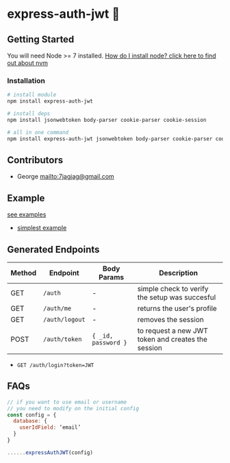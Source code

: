 # express-auth-jwt 🚓

## Getting Started

You will need Node >= 7 installed. [How do I install node? click here to find out about nvm](https://github.com/creationix/nvm#installation)

### Installation

```sh
# install module
npm install express-auth-jwt

# install deps
npm install jsonwebtoken body-parser cookie-parser cookie-session

# all in one command
npm install express-auth-jwt jsonwebtoken body-parser cookie-parser cookie-session
```

## Contributors

- George <mailto:7jagjag@gmail.com>

## Example
[see examples][link_examples]
- [simplest example][link_simplest-example]

## Generated Endpoints

| Method | Endpoint        | Body Params         | Description
|--------|-----------------|---------------------|-------------------------
| GET    | `/auth`         | -                   | simple check to verify the setup was succesful
| GET    | `/auth/me`      | -                   | returns the user's profile
| GET    | `/auth/logout`  | -                   | removes the session
| POST   | `/auth/token`   | `{ _id, password }` | to request a new JWT token and creates the session 

- `GET /auth/login?token=JWT`

## FAQs
```js
// if you want to use email or username
// you need to modify on the initial config
const config = {
  database: {
    userIdField: ‘email’
  }
}

......expressAuthJWT(config)
```

[link_examples]:https://github.com/g3org3/express-auth-jwt/blob/master/examples
[link_simplest-example]:https://github.com/g3org3/express-auth-jwt/blob/master/examples/server-simplest.js
